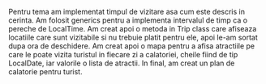 Pentru tema am implementat timpul de vizitare asa cum este descris in cerinta. Am folosit generics pentru a implementa intervalul de timp ca o pereche de LocalTime. 
Am creat apoi o metoda in Trip class care afiseaza locatiile care sunt vizitabile si nu trebuie platit pentru ele, apoi le-am sortat dupa ora de deschidere. 
Am creat apoi o mapa pentru a afisa atractiile pe care le poate vizita turistul in fiecare zi a calatoriei, cheile fiind de tip LocalDate, 
iar valorile o lista de atractii. In final, am creat un plan de calatorie pentru turist.
